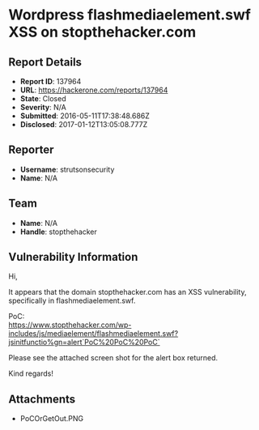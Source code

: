 # Wordpress  flashmediaelement.swf XSS on stopthehacker.com  

## Report Details
- **Report ID**: 137964
- **URL**: https://hackerone.com/reports/137964
- **State**: Closed
- **Severity**: N/A
- **Submitted**: 2016-05-11T17:38:48.686Z
- **Disclosed**: 2017-01-12T13:05:08.777Z

## Reporter
- **Username**: strutsonsecurity
- **Name**: N/A

## Team
- **Name**: N/A
- **Handle**: stopthehacker

## Vulnerability Information
Hi,  

It appears that the domain stopthehacker.com has an XSS vulnerability, specifically in flashmediaelement.swf.  



PoC:  
https://www.stopthehacker.com/wp-includes/js/mediaelement/flashmediaelement.swf?jsinitfunctio%gn=alert`PoC%20PoC%20PoC`  

Please see the attached screen shot for the alert box returned.  

Kind regards! 

## Attachments
- PoCOrGetOut.PNG
